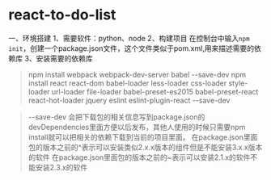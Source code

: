 # react-to-do-list
一、环境搭建
1、需要软件：python、node
2、构建项目
    在控制台中输入`npm init`，创建一个package.json文件，这个文件类似于pom.xml,用来描述需要的依赖库
3、安装需要的依赖库

>npm install webpack webpack-dev-server babel --save-dev
npm install react react-dom babel-loader less-loader css-loader style-loader url-loader file-loader babel-preset-es2015 babel-preset-react react-hot-loader jquery eslint eslint-plugin-react --save-dev

>--save-dev 会把下载包的相关信息写到package.json的devDependencies里面方便以后发布，其他人使用的时候只需要npm install就可以把相关的依赖下载到当前的项目里面。
在package.json里面包的版本之前的^表示可以安装类似2.x.x版本的组件但是不能安装3.x.x版本的软件
在package.json里面包的版本之前的~表示可以安装2.1.x的软件不能安装2.3.x的软件

